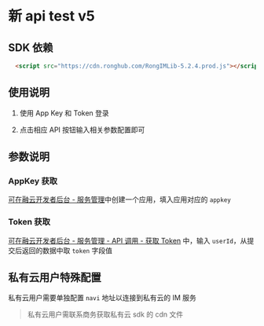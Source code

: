 # 新 api test v5

## SDK 依赖

```html
  <script src="https://cdn.ronghub.com/RongIMLib-5.2.4.prod.js"></script>
```

## 使用说明

1. 使用 App Key 和 Token 登录

2. 点击相应 API 按钮输入相关参数配置即可

## 参数说明

### AppKey 获取

[可在融云开发者后台 - 服务管理](https://developer.rongcloud.cn/app/appService/8zkf1JD8NLF0gxOV3S0NuA)中创建一个应用，填入应用对应的 `appkey`

### Token 获取

[可在融云开发者后台 - 服务管理 - API 调用 - 获取 Token](https://developer.rongcloud.cn/apitool/bj4hYt7YBcwvXteZeVi7aQ) 中，输入 `userId`，从提交后返回的数据中取 `token` 字段值

## 私有云用户特殊配置

私有云用户需要单独配置 `navi` 地址以连接到私有云的 IM 服务

> 私有云用户需联系商务获取私有云 sdk 的 cdn 文件
